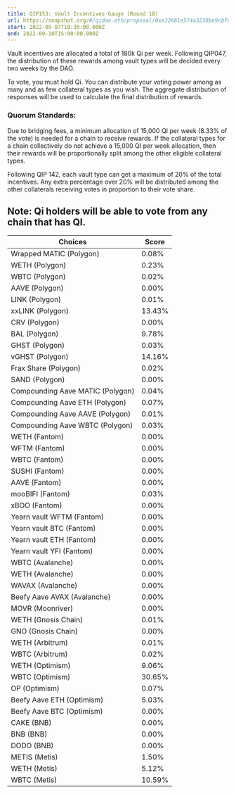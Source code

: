 ```yaml
---
title: QIP153: Vault Incentives Gauge (Round 18)
url: https://snapshot.org/#/qidao.eth/proposal/0xe32661e574a3238be9cbfe416c3284d09cb4d079f2a3ebf3449321553e078f2b
start: 2022-09-07T18:30:00.000Z
end: 2022-09-10T15:00:00.000Z
---
```

Vault incentives are allocated a total of 180k Qi per week. Following QIP047, the distribution of these rewards among vault types will be decided every two weeks by the DAO.

To vote, you must hold Qi. You can distribute your voting power among as many and as few collateral types as you wish. The aggregate distribution of responses will be used to calculate the final distribution of rewards.

### Quorum Standards:

Due to bridging fees, a minimum allocation of 15,000 QI per week (8.33% of the vote) is needed for a chain to receive rewards. If the collateral types for a chain collectively do not achieve a 15,000 QI per week allocation, then their rewards will be proportionally split among the other eligible collateral types. 

Following QIP 142, each vault type can get a maximum of 20% of the total incentives. Any extra percentage over 20% will be distributed among the other collaterals receiving votes in proportion to their vote share.

Note: Qi holders will be able to vote from any chain that has QI.
---
| Choices | Score |
| --- | --- |
| Wrapped MATIC (Polygon) | 0.08% |
| WETH (Polygon) | 0.23% |
| WBTC (Polygon) | 0.02% |
| AAVE (Polygon) | 0.00% |
| LINK (Polygon) | 0.01% |
| xxLINK (Polygon) | 13.43% |
| CRV (Polygon) | 0.00% |
| BAL (Polygon) | 9.78% |
| GHST (Polygon) | 0.03% |
| vGHST (Polygon) | 14.16% |
| Frax Share (Polygon) | 0.02% |
| SAND (Polygon) | 0.00% |
| Compounding Aave MATIC (Polygon) | 0.04% |
| Compounding Aave ETH (Polygon) | 0.07% |
| Compounding Aave AAVE (Polygon) | 0.01% |
| Compounding Aave WBTC (Polygon) | 0.03% |
| WETH (Fantom) | 0.00% |
| WFTM (Fantom) | 0.00% |
| WBTC (Fantom) | 0.00% |
| SUSHI (Fantom) | 0.00% |
| AAVE (Fantom) | 0.00% |
| mooBIFI (Fantom) | 0.03% |
| xBOO (Fantom) | 0.00% |
| Yearn vault WFTM (Fantom) | 0.00% |
| Yearn vault BTC (Fantom) | 0.00% |
| Yearn vault ETH (Fantom) | 0.00% |
| Yearn vault YFI (Fantom) | 0.00% |
| WBTC (Avalanche) | 0.00% |
| WETH (Avalanche) | 0.00% |
| WAVAX (Avalanche) | 0.00% |
| Beefy Aave AVAX (Avalanche) | 0.00% |
| MOVR (Moonriver) | 0.00% |
| WETH (Gnosis Chain) | 0.01% |
| GNO (Gnosis Chain) | 0.00% |
| WETH (Arbitrum) | 0.01% |
| WBTC (Arbitrum) | 0.02% |
| WETH (Optimism) | 9.06% |
| WBTC (Optimism) | 30.65% |
| OP (Optimism) | 0.07% |
| Beefy Aave ETH (Optimism) | 5.03% |
| Beefy Aave BTC (Optimism) | 0.00% |
| CAKE (BNB) | 0.00% |
| BNB (BNB) | 0.00% |
| DODO (BNB) | 0.00% |
| METIS (Metis) | 1.50% |
| WETH (Metis) | 5.12% |
| WBTC (Metis) | 10.59% |

